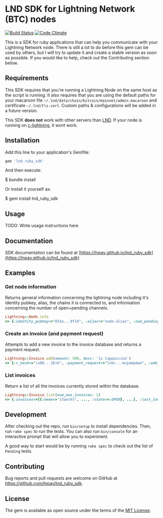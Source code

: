 # LND SDK for Lightning Network (BTC) nodes

[![Build Status](https://travis-ci.org/lnpay/lnd_ruby_sdk.svg?branch=master)](https://travis-ci.org/lnpay/lnd_ruby_sdk) [![Code Climate](https://codeclimate.com/github/lnpay/lnd_ruby_sdk.svg)](https://codeclimate.com/github/lnpay/lnd_ruby_sdk)

This is a SDK for ruby applications that can help you communicate with your Lightning Network node. There is still a lot to do before this gem can be used by others, but I will try to update it and create a stable version as soon as possible. If you would like to help, check out the Contributing section below.

## Requirements

This SDK requires that you're running a Lightning Node on the same host as the script is running. It also requires that you are using the default paths for your macaroon file `~/.lnd/data/chain/bitcoin/mainnet/admin.macaroon` and certificate `~/.lnd/tls.cert`. Custom paths & configurations will be added in a future version. 

This SDK **does not** work with other servers than [LND](https://github.com/lightningnetwork/lnd). If your node is running on [c-lightning](https://github.com/ElementsProject/lightning), it wont work.

## Installation

Add this line to your application's Gemfile:

```ruby
gem 'lnd_ruby_sdk'
```

And then execute:

  $ bundle install

Or install it yourself as:

  $ gem install lnd_ruby_sdk

## Usage

TODO: Write usage instructions here

## Documentation
SDK documentation can be found at [https://lnpay.github.io/lnd_ruby_sdk](https://lnpay.github.io/lnd_ruby_sdk)

## Examples

### Get node information
Returns general information concerning the lightning node including it's identity pubkey, alias, the chains it is connected to, and information concerning the number of open+pending channels.

```ruby
Lightning::Node.info
=> {:identity_pubkey=>"031e...9f14", :alias=>"node-alias", :num_pending_channels=>0, :num_active_channels=>0, :num_peers=>3, :block_height=>571960, :block_hash=>"00000...e2b7101", :synced_to_chain=>true, :testnet=>false, :uris=>[], :best_header_timestamp=>1555464518, :version=>"0.6.0-beta commit=v0.6-beta-rc..44ad", :num_inactive_channels=>0, :chains=>[{:chain=>"bitcoin", :network=>"mainnet"}]}
```

### Create an invoice (and payment request)
Attempts to add a new invoice to the invoice database and returns a payment request.

```ruby
Lightning::Invoice.add(amount: 500, desc: '1x Cappuccino')
=> {:r_hash=>"\x88...1E<U", :payment_request=>"lnbc...mcpampmwe", :add_index=>31}
```

### List invoices
Return a list of all the invoices currently stored within the database. 

```ruby
Lightning::Invoice.list(num_max_invoices: 2)
=> {:invoices=>[{:memo=>"itworks", ..., :state=>:OPEN}, ...], :last_index_offset=>2, :first_index_offset=>1}
```

## Development

After checking out the repo, run `bin/setup` to install dependencies. Then, run `rake spec` to run the tests. You can also run `bin/console` for an interactive prompt that will allow you to experiment.

A good way to start would be by running `rake spec` to check out the list of `Pending` tests.

## Contributing

Bug reports and pull requests are welcome on GitHub at https://github.com/lnpay/lnd_ruby_sdk.

## License

The gem is available as open source under the terms of the [MIT License](https://opensource.org/licenses/MIT).
